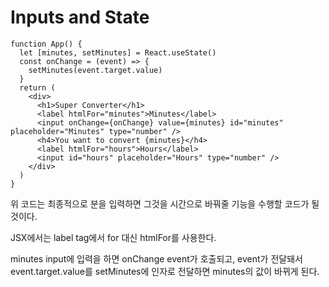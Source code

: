 # Inputs and State

```
function App() {
  let [minutes, setMinutes] = React.useState()
  const onChange = (event) => {
    setMinutes(event.target.value)
  }
  return (
    <div>
      <h1>Super Converter</h1>
      <label htmlFor="minutes">Minutes</label>
      <input onChange={onChange} value={minutes} id="minutes" placeholder="Minutes" type="number" />
      <h4>You want to convert {minutes}</h4>
      <label htmlFor="hours">Hours</label>
      <input id="hours" placeholder="Hours" type="number" />
    </div>
  )
}
```

위 코드는 최종적으로 분을 입력하면 그것을 시간으로 바꿔줄 기능을 수행할 코드가 될 것이다.

JSX에서는 label tag에서 for 대신 htmlFor를 사용한다.

minutes input에 입력을 하면 onChange event가 호출되고, event가 전달돼서 event.target.value를 setMinutes에 인자로 전달하면 minutes의 값이 바뀌게 된다.


